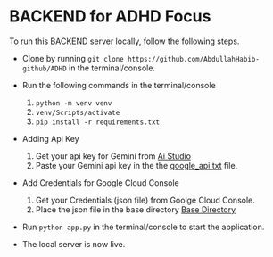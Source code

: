 # BACKEND for ADHD Focus

To run this BACKEND server locally, follow the following steps. 

- Clone by running  `git clone https://github.com/AbdullahHabib-github/ADHD` in the terminal/console.
- Run the following commands in the terminal/console
    1. `python -m venv venv`
    2. `venv/Scripts/activate`
    3. `pip install -r requirements.txt`
- Adding Api Key
    1. Get your api key for Gemini from [Ai Studio](https://aistudio.google.com/app/apikey)
    2. Paste your Gemini api key in the the [google_api.txt](https://github.com/AbdullahHabib-github/ADHD/google_api.txt) file.

- Add Credentials for Google Cloud Console
    1. Get your Credentials (json file) from Goolge Cloud Console.
    2. Place the json file in the base directory [Base Directory](https://github.com/AbdullahHabib-github/ADHD)
- Run `python app.py` in  the terminal/console to start the application.
- The local server is now live.

